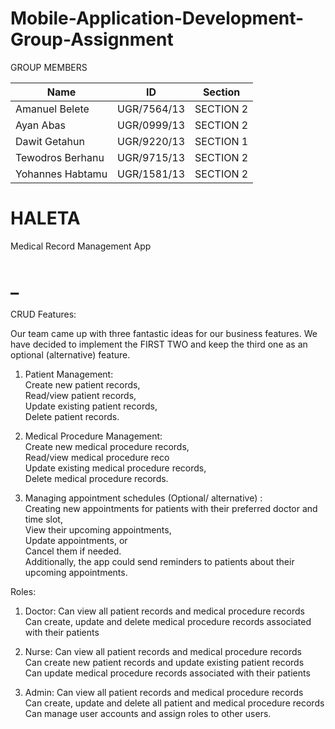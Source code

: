 # Mobile-Application-Development-Group-Assignment

GROUP MEMBERS

| Name | ID | Section |
| ------------- | ------------ | --------- |
| Amanuel Belete | UGR/7564/13 | SECTION 2 |
| Ayan Abas | UGR/0999/13 | SECTION 2 |
| Dawit Getahun | UGR/9220/13 |SECTION 1|
| Tewodros Berhanu | UGR/9715/13 | SECTION 2 |
| Yohannes Habtamu | UGR/1581/13 | SECTION 2|

# HALETA
Medical Record Management App
# _

CRUD Features:

Our team came up with three fantastic ideas for our business features. We have decided to implement the FIRST TWO and keep the third one as an optional (alternative) feature.

1. Patient Management:<br>
Create new patient records,<br>
Read/view patient records,<br>
Update existing patient records,<br>
Delete patient records.<br>

2. Medical Procedure Management:<br>
Create new medical procedure records,<br>
Read/view medical procedure reco<br>
Update existing medical procedure records,<br>
Delete medical procedure records.<br>

3. Managing appointment schedules (Optional/ alternative) :<br>
Creating new appointments for patients with their preferred doctor and time slot,<br>
View their upcoming appointments,<br>
Update appointments, or <br>
Cancel them if needed. <br>
Additionally, the app could send reminders to patients about their upcoming appointments.

Roles:

1. Doctor:
Can view all patient records and medical procedure records<br>
Can create, update and delete medical procedure records associated with their patients<br>

2. Nurse:
Can view all patient records and medical procedure records<br>
Can create new patient records and update existing patient records<br>
Can update medical procedure records associated with their patients

3. Admin:
Can view all patient records and medical procedure records<br>
Can create, update and delete all patient and medical procedure records<br>
Can manage user accounts and assign roles to other users.<br>
